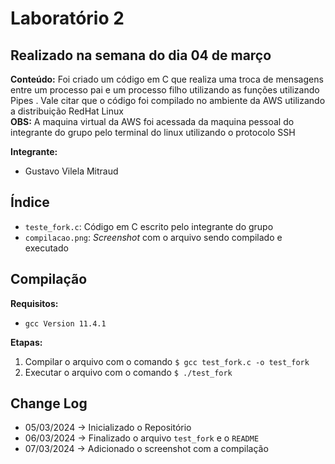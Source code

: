 # Laboratório 2
## Realizado na semana do dia 04 de março

**Conteúdo:** Foi criado um código em C que realiza uma troca de mensagens entre um processo pai e um processo filho utilizando as funções utilizando Pipes . Vale citar que o código foi compilado no ambiente da AWS utilizando a distribuição RedHat Linux <br> 
**OBS:** A maquina virtual da AWS foi acessada da maquina pessoal do integrante do grupo pelo terminal do linux utilizando o protocolo SSH

**Integrante:**
- Gustavo Vilela Mitraud

## Índice
- `teste_fork.c`: Código em C escrito pelo integrante do grupo
- `compilacao.png`: *Screenshot* com o arquivo sendo compilado e executado

## Compilação
**Requisitos:**
- `gcc Version 11.4.1`

**Etapas:**
1. Compilar o arquivo com o comando `$ gcc test_fork.c -o test_fork`
2. Executar o arquivo com o comando `$ ./test_fork`

## Change Log
- 05/03/2024 -> Inicializado o Repositório
- 06/03/2024 -> Finalizado o arquivo `test_fork` e o `README` 
- 07/03/2024 -> Adicionado o screenshot com a compilação
